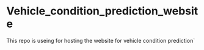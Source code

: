 # Vehicle_condition_prediction_website
This repo is useing for hosting the website for vehicle condition prediction`
